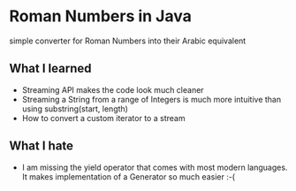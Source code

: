 # Roman Numbers in Java

simple converter for Roman Numbers into their Arabic equivalent

## What I learned

- Streaming API makes the code look much cleaner
- Streaming a String from a range of Integers is much more intuitive than using substring(start, length)
- How to convert a custom iterator to a stream

## What I hate

- I am missing the yield operator that comes with most modern languages. It makes implementation of a Generator so much easier :-(
